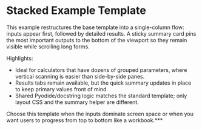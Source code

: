 # Stacked Example Template

This example restructures the base template into a single-column flow: inputs appear first, followed by detailed results. A sticky summary card pins the most important outputs to the bottom of the viewport so they remain visible while scrolling long forms.

Highlights:

- Ideal for calculators that have dozens of grouped parameters, where vertical scanning is easier than side-by-side panes.
- Results tabs remain available, but the quick summary updates in place to keep primary values front of mind.
- Shared Pyodide/docstring logic matches the standard template; only layout CSS and the summary helper are different.

Choose this template when the inputs dominate screen space or when you want users to progress from top to bottom like a workbook.***
